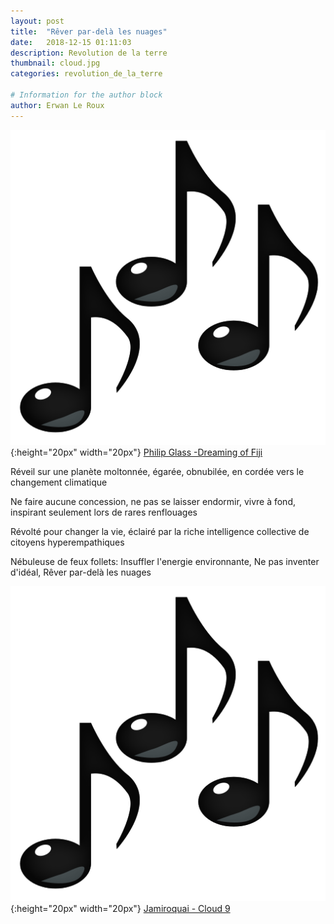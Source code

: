 ```yaml
---
layout: post
title:  "Rêver par-delà les nuages"
date:   2018-12-15 01:11:03
description: Revolution de la terre
thumbnail: cloud.jpg
categories: revolution_de_la_terre

# Information for the author block
author: Erwan Le Roux
---
```


 



![](/assets/img/notes.png){:height="20px" width="20px"} [Philip Glass -Dreaming of Fiji][link1] 

Réveil sur une planète moltonnée, égarée, obnubilée, en cordée vers le changement climatique

Ne faire aucune concession, ne pas se laisser endormir, vivre à fond, inspirant seulement lors de rares renflouages

Révolté pour changer la vie, éclairé par la riche intelligence collective de citoyens hyperempathiques

Nébuleuse de feux follets: Insuffler l'energie environnante, Ne pas inventer d'idéal, Rêver par-delà les nuages

![](/assets/img/notes.png){:height="20px" width="20px"} [Jamiroquai - Cloud 9][link2] 

[link1]: https://www.youtube.com/watch?v=Yk8MsOvYns4
[link2]: https://www.youtube.com/watch?v=fVMtKQMAZqw
